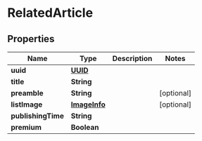 

# RelatedArticle

## Properties

Name | Type | Description | Notes
------------ | ------------- | ------------- | -------------
**uuid** | [**UUID**](UUID.md) |  | 
**title** | **String** |  | 
**preamble** | **String** |  |  [optional]
**listImage** | [**ImageInfo**](ImageInfo.md) |  |  [optional]
**publishingTime** | **String** |  | 
**premium** | **Boolean** |  | 




